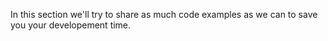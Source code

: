 In this section we'll try to share as much code examples as we can to save you your developement time.
